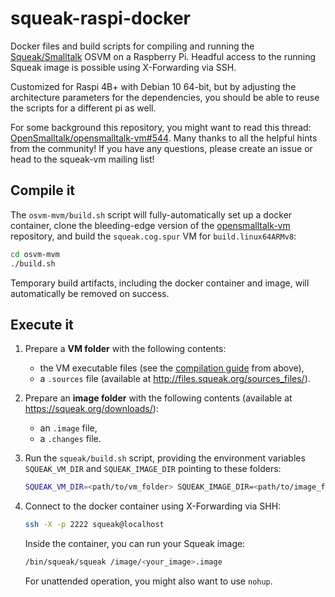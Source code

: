 # squeak-raspi-docker

Docker files and build scripts for compiling and running the [Squeak/Smalltalk](https://squeak.org/) OSVM on a Raspberry Pi.
Headful access to the running Squeak image is possible using X-Forwarding via SSH.

Customized for Raspi 4B+ with Debian 10 64-bit, but by adjusting the architecture parameters for the dependencies, you should be able to reuse the scripts for a different pi as well.

For some background this repository, you might want to read this thread: [OpenSmalltalk/opensmalltalk-vm#544](https://github.com/OpenSmalltalk/opensmalltalk-vm).
Many thanks to all the helpful hints from the community!
If you have any questions, please create an issue or head to the squeak-vm mailing list!

## Compile it

The `osvm-mvm/build.sh` script will fully-automatically set up a docker container, clone the bleeding-edge version of the [opensmalltalk-vm](https://github.com/OpenSmalltalk/opensmalltalk-vm) repository, and build the `squeak.cog.spur` VM for `build.linux64ARMv8`:

```bash
cd osvm-mvm
./build.sh
```

Temporary build artifacts, including the docker container and image, will automatically be removed on success.

## Execute it

1. Prepare a **VM folder** with the following contents:

   * the VM executable files (see the [compilation guide](#compile-it) from above),
   * a `.sources` file (available at <http://files.squeak.org/sources_files/>).

2. Prepare an **image folder** with the following contents (available at <https://squeak.org/downloads/>):

   * an `.image` file,
   * a `.changes` file.

3. Run the `squeak/build.sh` script, providing the environment variables `SQUEAK_VM_DIR` and `SQUEAK_IMAGE_DIR` pointing to these folders:

   ```bash
   SQUEAK_VM_DIR=<path/to/vm_folder> SQUEAK_IMAGE_DIR=<path/to/image_folder> ./build.sh
   ```

4. Connect to the docker container using X-Forwarding via SHH:

   ```bash
   ssh -X -p 2222 squeak@localhost
   ```

   Inside the container, you can run your Squeak image:

   ```bash
   /bin/squeak/squeak /image/<your_image>.image
   ```

   For unattended operation, you might also want to use `nohup`.
